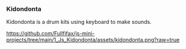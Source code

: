 ### Kidondonta
Kidondonta is a drum kits using keyboard to make sounds.

https://github.com/Fullfifax/js-mini-projects/tree/main/1_Js_Kidondonta/assets/kidondonta.png?raw=true